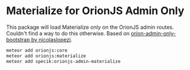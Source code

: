 Materialize for OrionJS Admin Only
==================================

This package will load Materialize only on the OrionJS admin routes. Couldn't find a way to do this otherwise. Based on [orion-admin-only-bootstrap by nicolaslopezj](https://github.com/nicolaslopezj/orion-admin-only-bootstrap).

```sh
meteor add orionjs:core
meteor add orionjs:materialize
meteor add specik:orionjs-admin-materialize
```
